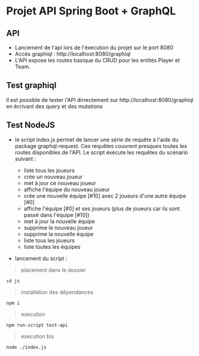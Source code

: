# Projet API Spring Boot + GraphQL

## API
- Lancement de l'api lors de l'éxecution du projet sur le port 8080
- Accès graphiql : http://localhost:8080/graphiql
- L'API expose les routes basique du CRUD pour les entités Player et Team.

## Test graphiql
Il est possible de tester l'API dirrectement sur http://localhost:8080/graphiql en écrivant des query et des mutations

## Test NodeJS
- le script index.js permet de lancer une série de requête à l'aide du package graphql-request. Ces requêtes couvrent presques toutes les routes disponibles de l'API. Le script éxécute les requêtes du scénario suivant : 
    - liste tous les joueurs
    - crée un nouveau joueur
    - met à jour ce nouveau joueur
    - affiche l'équipe du nouveau joueur
    - crée une nouvelle équipe [#10] avec 2 joueurs d'une autre équipe [#0]
    - affiche l'équipe [#0] et ses joueurs (plus de joueurs car ils sont passé dans l'équipe [#10])
    - met à jour la nouvelle équipe
    - supprime le nouveau joueur 
    - supprime la nouvelle équipe 
    - liste tous les joueurs
    - liste toutes les équipes

- lancement du script :

>placement dans le dossier  
>
`cd js`  

>installation des dépendances  
>
`npm i`  

>execution  
>
`npm run-script test-api`  

>execution bis  
>
`node ./index.js`  
